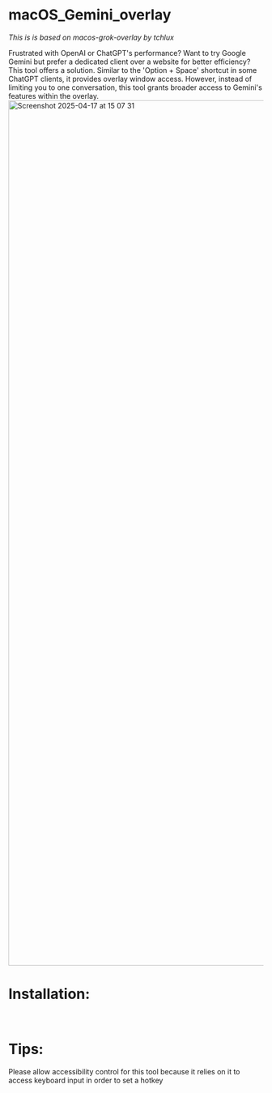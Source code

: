 # macOS_Gemini_overlay
*This is is based on macos-grok-overlay by tchlux*

Frustrated with OpenAI or ChatGPT's performance? Want to try Google Gemini but prefer a dedicated client over a website for better efficiency? This tool offers a solution. Similar to the 'Option + Space' shortcut in some ChatGPT clients, it provides overlay window access. However, instead of limiting you to one conversation, this tool grants broader access to Gemini's features within the overlay.
<img width="1710" alt="Screenshot 2025-04-17 at 15 07 31" src="https://github.com/user-attachments/assets/a667648b-d656-4427-baf1-d7aef92e286e" />

# Installation:

   
# Tips:
Please allow accessibility control for this tool because it relies on it to access keyboard input in order to set a hotkey
